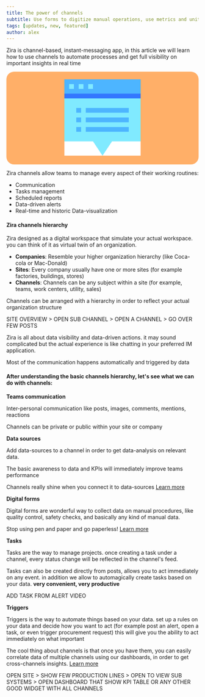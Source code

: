 ```yaml
---
title: The power of channels
subtitle: Use forms to digitize manual operations, use metrics and unit of measures in order to trigger alerts and visualize your data
tags: [updates, new, featured]
author: alex
---
```

Zira is channel-based, instant-messaging app, in this article we will learn how to use channels to automate processes and get full visibility on important insights in real time
<div style="text-align:center; background-color:#FFAF68; padding:20px;border-radius:20px">
<img width="200" src="/uploads/pop-up.svg"/>
</div>

Zira channels allow teams to manage every aspect of their working routines:
- Communication
- Tasks management
- Scheduled reports
- Data-driven alerts
- Real-time and historic Data-visualization 

#### Zira channels hierarchy

Zira designed as a digital workspace that simulate your actual workspace. you can think of it as virtual twin of an organization.

- **Companies**: Resemble your higher organization hierarchy (like Coca-cola or Mac-Donald)
- **Sites**: Every company usually have one or more sites (for example factories, buildings, stores)
- **Channels**: Channels can be any subject within a site (for example, teams, work centers, utility, sales)

Channels can be arranged with a hierarchy in order to reflect your actual organization structure

SITE OVERVIEW > OPEN SUB CHANNEL > OPEN A CHANNEL > GO OVER FEW POSTS



Zira is all about data visibility and data-driven actions. it may sound complicated but the actual experience is like chatting in your preferred IM application.

Most of the communication happens automatically and triggered by data

#### After understanding the basic channels hierarchy, let's see what we can do with channels:


**Teams communication**

Inter-personal communication like posts, images, comments, mentions, reactions

Channels can be private or public within your site or company

**Data sources** 

Add data-sources to a channel in order to get data-analysis on relevant data. 

The basic awareness to data and KPIs will immediately improve teams performance

Channels really shine when you connect it to data-sources   [Learn more](../_docs/data-sources/introduction.md)


**Digital forms**

Digital forms are wonderful way to collect data on manual procedures, like quality control, safety checks, and basically any kind of manual data. 

Stop using pen and paper and go paperless!  [Learn more](../_docs/data-sources/forms.md)

**Tasks**

Tasks are the way to manage projects. once creating a task under a channel, every status change will be reflected in the channel's feed. 

Tasks can also be created directly from posts, allows you to act immediately on any event. in addition we allow to automagically create tasks based on your data. **very convenient, very productive**

ADD TASK FROM ALERT VIDEO

**Triggers**

Triggers is the way to automate things based on your data. set up a rules on your data and decide how you want to act (for example post an alert, open a task, or even trigger procurement request) this will give you the ability to act immediately on what important  

The cool thing about channels is that once you have them, you can easily correlate data of multiple channels using our dashboards, in order to get cross-channels insights.
[Learn more](../_docs/data-sources/triggers.md)

OPEN SITE > SHOW FEW PRODUCTION LINES > OPEN TO VIEW SUB SYSTEMS > OPEN DASHBOARD THAT SHOW KPI TABLE OR ANY OTHER GOOD WIDGET WITH ALL CHANNELS







